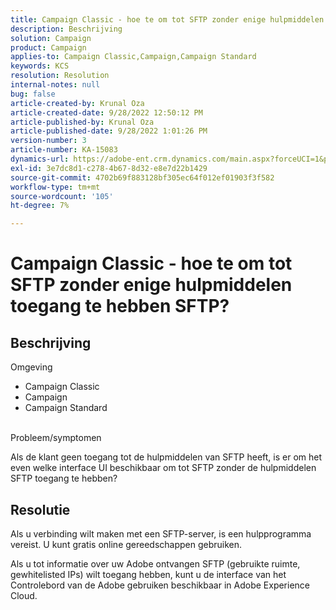 ```yaml
---
title: Campaign Classic - hoe te om tot SFTP zonder enige hulpmiddelen toegang te hebben SFTP?
description: Beschrijving
solution: Campaign
product: Campaign
applies-to: Campaign Classic,Campaign,Campaign Standard
keywords: KCS
resolution: Resolution
internal-notes: null
bug: false
article-created-by: Krunal Oza
article-created-date: 9/28/2022 12:50:12 PM
article-published-by: Krunal Oza
article-published-date: 9/28/2022 1:01:26 PM
version-number: 3
article-number: KA-15083
dynamics-url: https://adobe-ent.crm.dynamics.com/main.aspx?forceUCI=1&pagetype=entityrecord&etn=knowledgearticle&id=8537a612-2c3f-ed11-9db1-000d3a5c1bcc
exl-id: 3e7dc8d1-c278-4b67-8d32-e8e7d22b1429
source-git-commit: 4702b69f883128bf305ec64f012ef01903f3f582
workflow-type: tm+mt
source-wordcount: '105'
ht-degree: 7%

---
```


# Campaign Classic - hoe te om tot SFTP zonder enige hulpmiddelen toegang te hebben SFTP?

## Beschrijving

Omgeving

- Campaign Classic
- Campaign
- Campaign Standard

<br>Probleem/symptomen<br>

Als de klant geen toegang tot de hulpmiddelen van SFTP heeft, is er om het even welke interface UI beschikbaar om tot SFTP zonder de hulpmiddelen SFTP toegang te hebben?

## Resolutie

Als u verbinding wilt maken met een SFTP-server, is een hulpprogramma vereist. U kunt gratis online gereedschappen gebruiken.

Als u tot informatie over uw Adobe ontvangen SFTP (gebruikte ruimte, gewhitelisted IPs) wilt toegang hebben, kunt u de interface van het Controlebord van de Adobe gebruiken beschikbaar in Adobe Experience Cloud.
